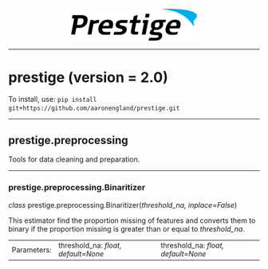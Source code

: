 <p align="center"><img src="prestige_logo.png" alt="Prestige logo" width=50% height=50% /></p>

---
<h1>prestige (version = 2.0)</h1>

To install, use: ```pip install git+https://github.com/aaronengland/prestige.git```

---
<h2>prestige.preprocessing</h2>

<p>Tools for data cleaning and preparation.</p>

---
<h3>prestige.preprocessing.Binaritizer</h3>

<p><i>class</i> prestige.preprocessing.Binaritizer(<i>threshold_na, inplace=False</i>)</p>

<p>This estimator find the proportion missing of features and converts them to binary if the proportion missing is greater than or equal to <i>threshold_na</i>.</p>

<table>
	<tr>
		<td>Parameters:</td>
		<td>threshold_na: <i>float, default=None</i>
		<td>threshold_na: <i>float, default=None</i>
	</tr>

</table>





